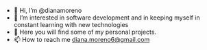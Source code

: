 - 👋 Hi, I’m @dianamoreno
- 👀 I’m interested in software development and in keeping myself in constant learning with new technologies
- 🌱 Here you will find some of my personal projects.
- 📫 How to reach me diana.moreno6@gmail.com

<!---
dianamoreno/dianamoreno is a ✨ special ✨ repository because its `README.md` (this file) appears on your GitHub profile.
You can click the Preview link to take a look at your changes.
--->
